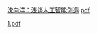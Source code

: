 [沈向洋：浅谈人工智能创造](https://event.baai.ac.cn/play/89) [pdf](https://github.com/476678244/learn_skills_quickly/blob/main/data/static_pages/pdf/1.pdf)

 [1.pdf](data/static_pages/pdf/1.pdf) 